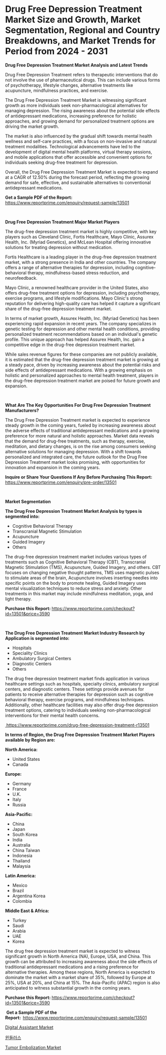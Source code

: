 <p><h1>Drug Free Depression Treatment Market Size and Growth, Market Segmentation, Regional and Country Breakdowns, and Market Trends for Period from 2024 -  2031</h1></p><p><strong>Drug Free Depression Treatment Market Analysis and Latest Trends</strong></p>
<p><p>Drug Free Depression Treatment refers to therapeutic interventions that do not involve the use of pharmaceutical drugs. This can include various forms of psychotherapy, lifestyle changes, alternative treatments like acupuncture, mindfulness practices, and exercise.</p><p>The Drug Free Depression Treatment Market is witnessing significant growth as more individuals seek non-pharmacological alternatives for managing depression. The rising awareness about the potential side effects of antidepressant medications, increasing preference for holistic approaches, and growing demand for personalized treatment options are driving the market growth.</p><p>The market is also influenced by the gradual shift towards mental health wellness and self-care practices, with a focus on non-invasive and natural treatment modalities. Technological advancements have led to the development of digital mental health platforms, virtual therapy sessions, and mobile applications that offer accessible and convenient options for individuals seeking drug-free treatment for depression.</p><p>Overall, the Drug Free Depression Treatment Market is expected to expand at a CAGR of 12.50% during the forecast period, reflecting the growing demand for safe, effective, and sustainable alternatives to conventional antidepressant medications.</p></p>
<p><strong>Get a Sample PDF of the Report:&nbsp;</strong> <a href="https://www.reportprime.com/enquiry/request-sample/13501">https://www.reportprime.com/enquiry/request-sample/13501</a></p>
<p>&nbsp;</p>
<p><strong>Drug Free Depression Treatment Major Market Players</strong></p>
<p><p>The drug-free depression treatment market is highly competitive, with key players such as Cleveland Clinic, Fortis Healthcare, Mayo Clinic, Assurex Health, Inc. (Myriad Genetics), and McLean Hospital offering innovative solutions for treating depression without medication.</p><p>Fortis Healthcare is a leading player in the drug-free depression treatment market, with a strong presence in India and other countries. The company offers a range of alternative therapies for depression, including cognitive-behavioral therapy, mindfulness-based stress reduction, and neurofeedback.</p><p>Mayo Clinic, a renowned healthcare provider in the United States, also offers drug-free treatment options for depression, including psychotherapy, exercise programs, and lifestyle modifications. Mayo Clinic's strong reputation for delivering high-quality care has helped it capture a significant share of the drug-free depression treatment market.</p><p>In terms of market growth, Assurex Health, Inc. (Myriad Genetics) has been experiencing rapid expansion in recent years. The company specializes in genetic testing for depression and other mental health conditions, providing personalized treatment recommendations based on an individual's genetic profile. This unique approach has helped Assurex Health, Inc. gain a competitive edge in the drug-free depression treatment market.</p><p>While sales revenue figures for these companies are not publicly available, it is estimated that the drug-free depression treatment market is growing at a steady pace, driven by increasing awareness about the potential risks and side effects of antidepressant medications. With a growing emphasis on holistic and personalized approaches to mental health treatment, players in the drug-free depression treatment market are poised for future growth and expansion.</p></p>
<p>&nbsp;</p>
<p><strong>What Are The Key Opportunities For Drug Free Depression Treatment Manufacturers?</strong></p>
<p><p>The Drug Free Depression Treatment market is expected to experience steady growth in the coming years, fueled by increasing awareness about the adverse effects of traditional antidepressant medications and a growing preference for more natural and holistic approaches. Market data reveals that the demand for drug-free treatments, such as therapy, exercise, meditation, and dietary changes, is on the rise among consumers seeking alternative solutions for managing depression. With a shift towards personalized and integrated care, the future outlook for the Drug Free Depression Treatment market looks promising, with opportunities for innovation and expansion in the coming years.</p></p>
<p><strong>Inquire or Share Your Questions If Any Before Purchasing This Report:</strong> <a href="https://www.reportprime.com/enquiry/pre-order/13501">https://www.reportprime.com/enquiry/pre-order/13501</a></p>
<p>&nbsp;</p>
<p><strong>Market Segmentation</strong></p>
<p><strong>The Drug Free Depression Treatment Market Analysis by types is segmented into:</strong></p>
<p><ul><li>Cognitive Behavioral Therapy</li><li>Transcranial Magnetic Stimulation</li><li>Acupuncture</li><li>Guided Imagery</li><li>Others</li></ul></p>
<p><p>The drug-free depression treatment market includes various types of treatments such as Cognitive Behavioral Therapy (CBT), Transcranial Magnetic Stimulation (TMS), Acupuncture, Guided Imagery, and others. CBT focuses on changing negative thought patterns, TMS uses magnetic pulses to stimulate areas of the brain, Acupuncture involves inserting needles into specific points on the body to promote healing, Guided Imagery uses mental visualization techniques to reduce stress and anxiety. Other treatments in this market may include mindfulness meditation, yoga, and light therapy.</p></p>
<p><strong>Purchase this Report:&nbsp;</strong><a href="https://www.reportprime.com/checkout?id=13501&price=3590">https://www.reportprime.com/checkout?id=13501&price=3590</a></p>
<p>&nbsp;</p>
<p><strong>The Drug Free Depression Treatment Market Industry Research by Application is segmented into:</strong></p>
<p><ul><li>Hospitals</li><li>Speciality Clinics</li><li>Ambulatory Surgical Centers</li><li>Diagnostic Centers</li><li>Others</li></ul></p>
<p><p>The drug free depression treatment market finds application in various healthcare settings such as hospitals, specialty clinics, ambulatory surgical centers, and diagnostic centers. These settings provide avenues for patients to receive alternative therapies for depression such as cognitive behavioral therapy, exercise programs, and mindfulness techniques. Additionally, other healthcare facilities may also offer drug-free depression treatment options, catering to individuals seeking non-pharmacological interventions for their mental health concerns.</p></p>
<p><a href="https://www.reportprime.com/drug-free-depression-treatment-r13501">&nbsp;https://www.reportprime.com/drug-free-depression-treatment-r13501</a></p>
<p><strong>In terms of Region, the Drug Free Depression Treatment Market Players available by Region are:</strong></p>
<p>
    <p> <strong> North America: </strong>
        <ul>
            <li>United States</li>
            <li>Canada</li>
        </ul>
        </p> 
    <p> <strong> Europe: </strong>
        <ul>
            <li>Germany</li>
            <li>France</li>
            <li>U.K.</li>
            <li>Italy</li>
            <li>Russia</li>
        </ul>
        </p> 
    <p> <strong> Asia-Pacific: </strong>
        <ul>
            <li>China</li>
            <li>Japan</li>
            <li>South Korea</li>
            <li>India</li>
            <li>Australia</li>
            <li>China Taiwan</li>
            <li>Indonesia</li>
            <li>Thailand</li>
            <li>Malaysia</li>
        </ul>
        </p> 
    <p> <strong> Latin America: </strong>
        <ul>
            <li>Mexico</li>
            <li>Brazil</li>
            <li>Argentina Korea</li>
            <li>Colombia</li>
        </ul>
        </p> 
    <p> <strong> Middle East & Africa: </strong>
        <ul>
            <li>Turkey</li>
            <li>Saudi</li>
            <li>Arabia</li>
            <li>UAE</li>
            <li>Korea</li>
        </ul>
    </p>
    </p>
<p><p>The drug free depression treatment market is expected to witness significant growth in North America (NA), Europe, USA, and China. This growth can be attributed to increasing awareness about the side effects of traditional antidepressant medications and a rising preference for alternative therapies. Among these regions, North America is expected to dominate the market with a market share of 35%, followed by Europe at 25%, USA at 20%, and China at 15%. The Asia-Pacific (APAC) region is also anticipated to witness substantial growth in the coming years.</p></p>
<p><strong>Purchase this Report: </strong><a href="https://www.reportprime.com/checkout?id=13501&price=3590">https://www.reportprime.com/checkout?id=13501&price=3590</a></p>
<p>&nbsp;<strong>Get a Sample PDF of the Report:&nbsp;&nbsp;</strong><a href="https://www.reportprime.com/enquiry/request-sample/13501">https://www.reportprime.com/enquiry/request-sample/13501</a></p>
<p><strong></strong></p>
<p><p><a href="https://github.com/Glendatilghmankmgz0rbhwpy/Market-Research-Report-List-2/blob/main/digital-assistant-market.md">Digital Assistant Market</a></p><p><a href="https://github.com/fernandotryO5lson96765/Market-Research-Report-List-1/blob/main/811817122559.md">윈들러스</a></p><p><a href="https://github.com/dx0328/Market-Research-Report-List-2/blob/main/tumor-embolization-market.md">Tumor Embolization Market</a></p></p>